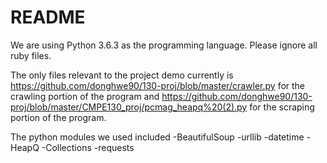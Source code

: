 # README

We are using Python 3.6.3 as the programming language.
Please ignore all ruby files.

The only files relevant to the project demo currently is 
  https://github.com/donghwe90/130-proj/blob/master/crawler.py
    for the crawling portion of the program
  and https://github.com/donghwe90/130-proj/blob/master/CMPE130_proj/pcmag_heapq%20(2).py
    for the scraping portion of the program.
    
The python modules we used included
  -BeautifulSoup
  -urllib
  -datetime
  -HeapQ
  -Collections
  -requests
  
